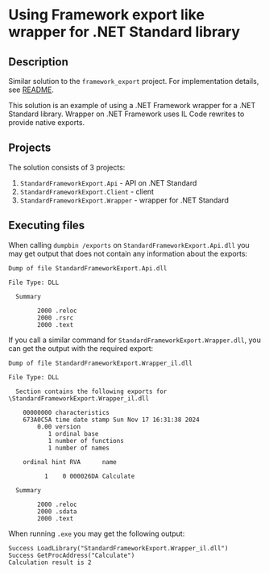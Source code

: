 # Using Framework export like wrapper for .NET Standard library

## Description

Similar solution to the `framework_export` project. For implementation details, see
[README](../framework_export/README.md).

This solution is an example of using a .NET Framework wrapper for a .NET Standard library. Wrapper on .NET
Framework uses IL Code rewrites to provide native exports.

## Projects

The solution consists of 3 projects:

1. `StandardFrameworkExport.Api` - API on .NET Standard
2. `StandardFrameworkExport.Client` - client
3. `StandardFrameworkExport.Wrapper` - wrapper for .NET Standard

## Executing files

When calling `dumpbin /exports` on `StandardFrameworkExport.Api.dll` you may get output that does not contain any
information about the exports:

```dumpbin
Dump of file StandardFrameworkExport.Api.dll

File Type: DLL

  Summary

        2000 .reloc
        2000 .rsrc
        2000 .text
```

If you call a similar command for `StandardFrameworkExport.Wrapper.dll`, you can get the output with the required
export:

```dumpbin
Dump of file StandardFrameworkExport.Wrapper_il.dll

File Type: DLL

  Section contains the following exports for \StandardFrameworkExport.Wrapper_il.dll

    00000000 characteristics
    673A0C5A time date stamp Sun Nov 17 16:31:38 2024
        0.00 version
           1 ordinal base
           1 number of functions
           1 number of names

    ordinal hint RVA      name

          1    0 000026DA Calculate

  Summary

        2000 .reloc
        2000 .sdata
        2000 .text
```

When running `.exe` you may get the following output:

```console
Success LoadLibrary("StandardFrameworkExport.Wrapper_il.dll")
Success GetProcAddress("Calculate")
Calculation result is 2
```
